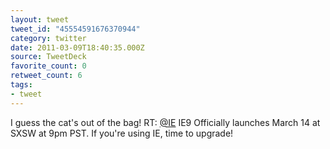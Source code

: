 ```yaml
---
layout: tweet
tweet_id: "45554591676370944"
category: twitter
date: 2011-03-09T18:40:35.000Z
source: TweetDeck
favorite_count: 0
retweet_count: 6
tags:
- tweet
---
```


I guess the cat's out of the bag! RT: [@IE](https://twitter.com/@IE) IE9 Officially launches March 14 at SXSW at 9pm PST. If you're using IE, time to upgrade!
